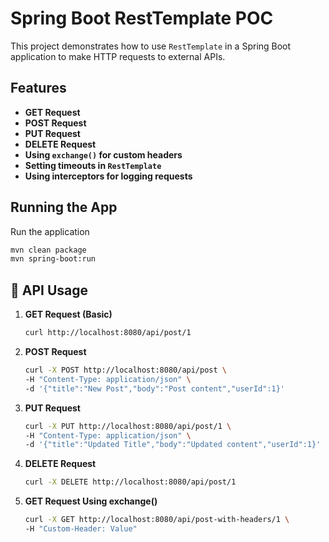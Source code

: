 # Spring Boot RestTemplate POC

This project demonstrates how to use `RestTemplate` in a Spring Boot application to make HTTP requests to external APIs.

## Features
- **GET Request** 
- **POST Request**
- **PUT Request**
- **DELETE Request**
- **Using `exchange()` for custom headers**
- **Setting timeouts in `RestTemplate`**
- **Using interceptors for logging requests**

## Running the App
Run the application
```sh
mvn clean package
mvn spring-boot:run
```

## 🚀 API Usage
1. **GET Request (Basic)**
    ```sh
    curl http://localhost:8080/api/post/1
    ```

2. **POST Request**
    ```sh
    curl -X POST http://localhost:8080/api/post \
    -H "Content-Type: application/json" \
    -d '{"title":"New Post","body":"Post content","userId":1}'
    ```
3. **PUT Request**
    ```sh
    curl -X PUT http://localhost:8080/api/post/1 \
    -H "Content-Type: application/json" \
    -d '{"title":"Updated Title","body":"Updated content","userId":1}'
    ```
4. **DELETE Request**
    ```sh
    curl -X DELETE http://localhost:8080/api/post/1
    ```
5. **GET Request Using exchange()**
    ```sh
    curl -X GET http://localhost:8080/api/post-with-headers/1 \
    -H "Custom-Header: Value"
    ```
